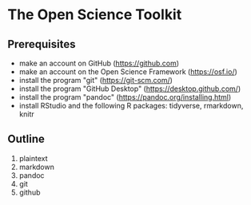 # The Open Science Toolkit

## Prerequisites

- make an account on GitHub (https://github.com)
- make an account on the Open Science Framework (https://osf.io/)
- install the program "git" (https://git-scm.com/)
- install the program "GitHub Desktop" (https://desktop.github.com/)
- install the program "pandoc" (https://pandoc.org/installing.html)
- install RStudio and the following R packages: tidyverse, rmarkdown, knitr

## Outline

1. plaintext
2. markdown
3. pandoc
4. git
5. github

